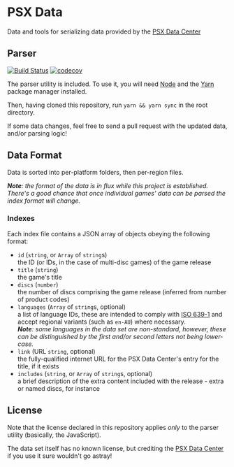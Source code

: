 # PSX Data

Data and tools for serializing data provided by the [PSX Data Center](https://psxdatacenter.com)

## Parser

[![Build Status](https://travis-ci.org/ticky/psxdata.svg?branch=develop)](https://travis-ci.org/ticky/psxdata) [![codecov](https://codecov.io/gh/ticky/psxdata/branch/develop/graph/badge.svg)](https://codecov.io/gh/ticky/psxdata)

The parser utility is included. To use it, you will need [Node](https://nodejs.org) and the [Yarn](https://yarnpkg.com) package manager installed.

Then, having cloned this repository, run `yarn && yarn sync` in the root directory.

If some data changes, feel free to send a pull request with the updated data, and/or parsing logic!

## Data Format

Data is sorted into per-platform folders, then per-region files.

_**Note**: the format of the data is in flux while this project is established. There's a good chance that once individual games' data can be parsed the index format will change._

### Indexes

Each index file contains a JSON array of objects obeying the following format:

* `id` (`string`, or `Array` of `string`s)  
  the ID (or IDs, in the case of multi-disc games) of the game release
* `title` (`string`)  
  the game's title
* `discs` (`number`)  
  the number of discs comprising the game release (inferred from number of product codes)
* `languages` (`Array` of `string`s, optional)  
  a list of language IDs, these are intended to comply with [ISO 639-1](https://en.wikipedia.org/wiki/ISO_639-1) and accept regional variants (such as `en-AU`) where necessary.  
  _**Note**: some languages in the data set are non-standard, however, these can be distinguished by the first and/or second letters not being lower-case._
* `link` (URL `string`, optional)  
  the fully-qualified internet URL for the PSX Data Center's entry for the title, if it exists
* `includes` (`string`, or `Array` of `string`s, optional)  
  a brief description of the extra content included with the release - extra or named discs, for instance

## License

Note that the license declared in this repository applies _only_ to the parser utility (basically, the JavaScript).

The data set itself has no known license, but crediting the [PSX Data Center](https://psxdatacenter.com) if you use it sure wouldn't go astray!
